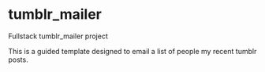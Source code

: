 # tumblr_mailer
Fullstack tumblr_mailer project

This is a guided template designed to email a list of people my recent tumblr posts. 